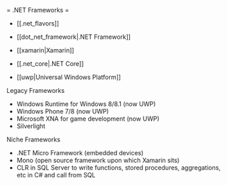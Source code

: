 = .NET Frameworks =
* [[.net_flavors]]

* [[dot_net_framework|.NET Framework]]
* [[xamarin|Xamarin]]
* [[.net_core|.NET Core]]
* [[uwp|Universal Windows Platform]]


Legacy Frameworks
* Windows Runtime for Windows 8/8.1 (now UWP)
* Windows Phone 7/8 (now UWP)
* Microsoft XNA for game development (now UWP)
* Silverlight

Niche Frameworks
* .NET Micro Framework (embedded devices)
* Mono (open source framework upon which Xamarin sits)
* CLR in SQL Server to write functions, stored procedures, aggregations, etc in C# and call from SQL
